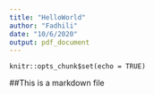 ```yaml
---
title: "HelloWorld"
author: "Fadhili"
date: "10/6/2020"
output: pdf_document
---
```


```{r setup, include=FALSE}
knitr::opts_chunk$set(echo = TRUE)
```

##This is a markdown file
